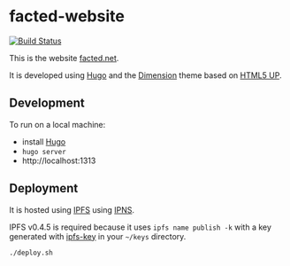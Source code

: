 # facted-website

[![Build Status](https://travis-ci.org/facted-net/facted-website.svg?branch=master)](https://travis-ci.org/facted-net/facted-website)

This is the website [facted.net](http://facted.net).  

It is developed using [Hugo](https://www.gohugo.io/) and the [Dimension](http://themes.gohugo.io/dimension/) theme based on [HTML5 UP](https://html5up.net/uploads/demos/dimension/).

## Development
To run on a local machine:
* install [Hugo](https://www.gohugo.io/)
* `hugo server`
* http://localhost:1313

## Deployment
It is hosted using [IPFS](https://ipfs.io) using [IPNS](https://github.com/ipfs/examples/tree/master/examples/websites).

IPFS v0.4.5 is required because it uses `ipfs name publish -k` with a key generated with [ipfs-key](https://github.com/whyrusleeping/ipfs-key) in your `~/keys` directory.

`./deploy.sh`
